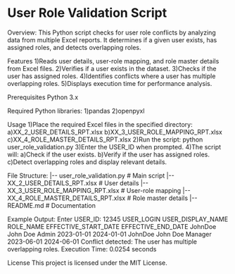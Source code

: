 # User Role Validation Script

Overview:
This Python script checks for user role conflicts by analyzing data from multiple Excel reports. It determines if a given user exists, has assigned roles, and detects overlapping roles.

Features
1)Reads user details, user-role mapping, and role master details from Excel files.
2)Verifies if a user exists in the dataset.
3)Checks if the user has assigned roles.
4)Identifies conflicts where a user has multiple overlapping roles.
5)Displays execution time for performance analysis.

Prerequisites
Python 3.x

Required Python libraries:
1)pandas
2)openpyxl

Usage
1)Place the required Excel files in the specified directory:
a)XX_2_USER_DETAILS_RPT.xlsx
b)XX_3_USER_ROLE_MAPPING_RPT.xlsx
c)XX_4_ROLE_MASTER_DETAILS_RPT.xlsx
2)Run the script:
python user_role_validation.py
3)Enter the USER_ID when prompted.
4)The script will:
a)Check if the user exists.
b)Verify if the user has assigned roles.
c)Detect overlapping roles and display relevant details.

File Structure:
|-- user_role_validation.py  # Main script
|-- XX_2_USER_DETAILS_RPT.xlsx  # User details
|-- XX_3_USER_ROLE_MAPPING_RPT.xlsx  # User-role mapping
|-- XX_4_ROLE_MASTER_DETAILS_RPT.xlsx  # Role master details
|-- README.md  # Documentation

Example Output:
Enter USER_ID: 12345
USER_LOGIN   USER_DISPLAY_NAME   ROLE_NAME   EFFECTIVE_START_DATE   EFFECTIVE_END_DATE
JohnDoe      John Doe            Admin       2023-01-01              2024-01-01
JohnDoe      John Doe            Manager     2023-06-01              2024-06-01
Conflict detected: The user has multiple overlapping roles.
Execution Time: 0.0254 seconds

License
This project is licensed under the MIT License.
